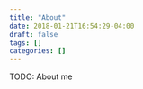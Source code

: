 ```yaml
---
title: "About"
date: 2018-01-21T16:54:29-04:00
draft: false
tags: []
categories: []
---
```


TODO: About me
